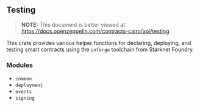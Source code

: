 ## Testing

> **NOTE:** This document is better viewed at https://docs.openzeppelin.com/contracts-cairo/api/testing

This crate provides various helper functions for declaring, deploying,
and testing smart contracts using the `snforge` toolchain from Starknet Foundry.

### Modules

- `common`
- `deployment`
- `events`
- `signing`
